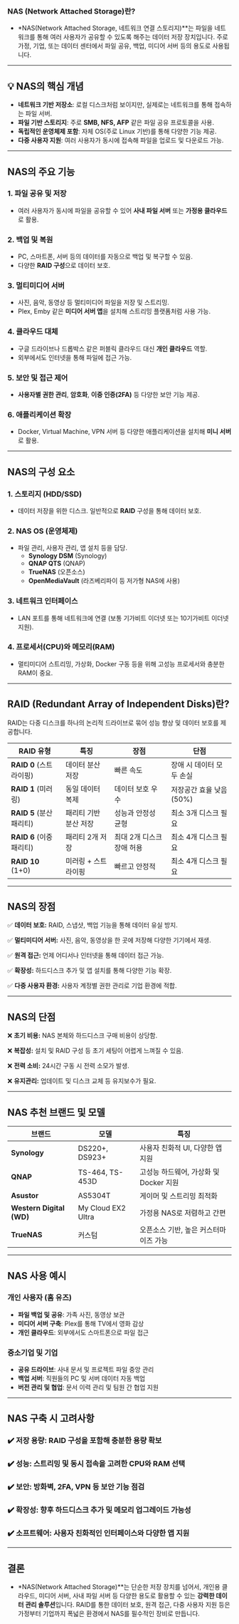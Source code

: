 ### **NAS (Network Attached Storage)란?**

- *NAS(Network Attached Storage, 네트워크 연결 스토리지)**는 파일을 네트워크를 통해 여러 사용자가 공유할 수 있도록 해주는 데이터 저장 장치입니다. 주로 가정, 기업, 또는 데이터 센터에서 파일 공유, 백업, 미디어 서버 등의 용도로 사용됩니다.

---

## 💡 **NAS의 핵심 개념**

- **네트워크 기반 저장소**: 로컬 디스크처럼 보이지만, 실제로는 네트워크를 통해 접속하는 파일 서버.
- **파일 기반 스토리지**: 주로 **SMB, NFS, AFP** 같은 파일 공유 프로토콜을 사용.
- **독립적인 운영체제 포함**: 자체 OS(주로 Linux 기반)를 통해 다양한 기능 제공.
- **다중 사용자 지원**: 여러 사용자가 동시에 접속해 파일을 업로드 및 다운로드 가능.

---

## **NAS의 주요 기능**

### 1. **파일 공유 및 저장**

- 여러 사용자가 동시에 파일을 공유할 수 있어 **사내 파일 서버** 또는 **가정용 클라우드**로 활용.

### 2. **백업 및 복원**

- PC, 스마트폰, 서버 등의 데이터를 자동으로 백업 및 복구할 수 있음.
- 다양한 **RAID 구성**으로 데이터 보호.

### 3. **멀티미디어 서버**

- 사진, 음악, 동영상 등 멀티미디어 파일을 저장 및 스트리밍.
- Plex, Emby 같은 **미디어 서버 앱**을 설치해 스트리밍 플랫폼처럼 사용 가능.

### 4. **클라우드 대체**

- 구글 드라이브나 드롭박스 같은 퍼블릭 클라우드 대신 **개인 클라우드** 역할.
- 외부에서도 인터넷을 통해 파일에 접근 가능.

### 5. **보안 및 접근 제어**

- **사용자별 권한 관리**, **암호화**, **이중 인증(2FA)** 등 다양한 보안 기능 제공.

### 6. **애플리케이션 확장**

- Docker, Virtual Machine, VPN 서버 등 다양한 애플리케이션을 설치해 **미니 서버**로 활용.

---

## **NAS의 구성 요소**

### 1. **스토리지 (HDD/SSD)**

- 데이터 저장을 위한 디스크. 일반적으로 **RAID** 구성을 통해 데이터 보호.

### 2. **NAS OS (운영체제)**

- 파일 관리, 사용자 관리, 앱 설치 등을 담당.
    - **Synology DSM** (Synology)
    - **QNAP QTS** (QNAP)
    - **TrueNAS** (오픈소스)
    - **OpenMediaVault** (라즈베리파이 등 저가형 NAS에 사용)

### 3. **네트워크 인터페이스**

- LAN 포트를 통해 네트워크에 연결 (보통 기가비트 이더넷 또는 10기가비트 이더넷 지원).

### 4. **프로세서(CPU)와 메모리(RAM)**

- 멀티미디어 스트리밍, 가상화, Docker 구동 등을 위해 고성능 프로세서와 충분한 RAM이 중요.

---

## **RAID (Redundant Array of Independent Disks)란?**

RAID는 다중 디스크를 하나의 논리적 드라이브로 묶어 성능 향상 및 데이터 보호를 제공합니다.

| **RAID 유형** | **특징** | **장점** | **단점** |
| --- | --- | --- | --- |
| **RAID 0** (스트라이핑) | 데이터 분산 저장 | 빠른 속도 | 장애 시 데이터 모두 손실 |
| **RAID 1** (미러링) | 동일 데이터 복제 | 데이터 보호 우수 | 저장공간 효율 낮음 (50%) |
| **RAID 5** (분산 패리티) | 패리티 기반 분산 저장 | 성능과 안정성 균형 | 최소 3개 디스크 필요 |
| **RAID 6** (이중 패리티) | 패리티 2개 저장 | 최대 2개 디스크 장애 허용 | 최소 4개 디스크 필요 |
| **RAID 10** (1+0) | 미러링 + 스트라이핑 | 빠르고 안정적 | 최소 4개 디스크 필요 |

---

## **NAS의 장점**

✅ **데이터 보호:** RAID, 스냅샷, 백업 기능을 통해 데이터 유실 방지.

✅ **멀티미디어 서버:** 사진, 음악, 동영상을 한 곳에 저장해 다양한 기기에서 재생.

✅ **원격 접근:** 언제 어디서나 인터넷을 통해 데이터 접근 가능.

✅ **확장성:** 하드디스크 추가 및 앱 설치를 통해 다양한 기능 확장.

✅ **다중 사용자 환경:** 사용자 계정별 권한 관리로 기업 환경에 적합.

---

## **NAS의 단점**

❌ **초기 비용:** NAS 본체와 하드디스크 구매 비용이 상당함.

❌ **복잡성:** 설치 및 RAID 구성 등 초기 세팅이 어렵게 느껴질 수 있음.

❌ **전력 소비:** 24시간 구동 시 전력 소모가 발생.

❌ **유지관리:** 업데이트 및 디스크 교체 등 유지보수가 필요.

---

## **NAS 추천 브랜드 및 모델**

| 브랜드 | 모델 | 특징 |
| --- | --- | --- |
| **Synology** | DS220+, DS923+ | 사용자 친화적 UI, 다양한 앱 지원 |
| **QNAP** | TS-464, TS-453D | 고성능 하드웨어, 가상화 및 Docker 지원 |
| **Asustor** | AS5304T | 게이머 및 스트리밍 최적화 |
| **Western Digital (WD)** | My Cloud EX2 Ultra | 가정용 NAS로 저렴하고 간편 |
| **TrueNAS** | 커스텀 | 오픈소스 기반, 높은 커스터마이즈 가능 |

---

## **NAS 사용 예시**

### 개인 사용자 (홈 유즈)

- **파일 백업 및 공유**: 가족 사진, 동영상 보관
- **미디어 서버 구축**: Plex를 통해 TV에서 영화 감상
- **개인 클라우드**: 외부에서도 스마트폰으로 파일 접근

### 중소기업 및 기업

- **공유 드라이브**: 사내 문서 및 프로젝트 파일 중앙 관리
- **백업 서버**: 직원들의 PC 및 서버 데이터 자동 백업
- **버전 관리 및 협업**: 문서 이력 관리 및 팀원 간 협업 지원

---

## **NAS 구축 시 고려사항**

### ✔️ **저장 용량:** RAID 구성을 포함해 충분한 용량 확보

### ✔️ **성능:** 스트리밍 및 동시 접속을 고려한 CPU와 RAM 선택

### ✔️ **보안:** 방화벽, 2FA, VPN 등 보안 기능 점검

### ✔️ **확장성:** 향후 하드디스크 추가 및 메모리 업그레이드 가능성

### ✔️ **소프트웨어:** 사용자 친화적인 인터페이스와 다양한 앱 지원

---

## **결론**

- *NAS(Network Attached Storage)**는 단순한 저장 장치를 넘어서, 개인용 클라우드, 미디어 서버, 사내 파일 서버 등 다양한 용도로 활용할 수 있는 **강력한 데이터 관리 솔루션**입니다. RAID를 통한 데이터 보호, 원격 접근, 다중 사용자 지원 등은 가정부터 기업까지 폭넓은 환경에서 NAS를 필수적인 장비로 만듭니다.
